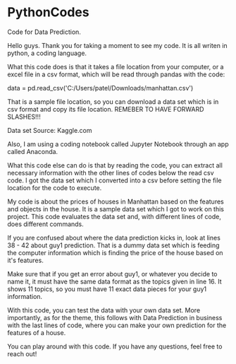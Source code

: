 # PythonCodes
Code for Data Prediction.

Hello guys. Thank you for taking a moment to see my code. It is all writen in python, a coding language. 

What this code does is that it takes a file location from your computer, or a excel file in a csv format, which will be read through pandas with the code: 

data = pd.read_csv('C:/Users/patel/Downloads/manhattan.csv')

That is a sample file location, so you can download a data set which is in csv format and copy its file location. REMEBER TO HAVE FORWARD SLASHES!!!

Data set Source: Kaggle.com

Also, I am using a coding notebook called Jupyter Notebook through an app called Anaconda.

What this code else can do is that by reading the code, you can extract all necessary information with the other lines of codes below the read csv code.
I got the data set which I converted into a csv before setting the file location for the code to execute. 

My code is about the prices of houses in Manhattan based on the features and objects in the house. It is a sample data set which I got to work on this project. 
This code evaluates the data set and, with different lines of code, does different commands.

If you are confused about where the data prediction kicks in, look at lines 38 - 42 about guy1 prediction.
That is a dummy data set which is feeding the computer information which is finding the price of the house based on it's features.

Make sure that if you get an error about guy1, or whatever you decide to name it, it must have the same data format as the topics given in line 16. 
It shows 11 topics, so you must have 11 exact data pieces for your guy1 information.

With this code, you can test the data with your own data set.
More importantly, as for the theme, this follows with Data Prediction in business with the last lines of code, where you can make your own prediction for the features of a house.

You can play around with this code. If you have any questions, feel free to reach out!
